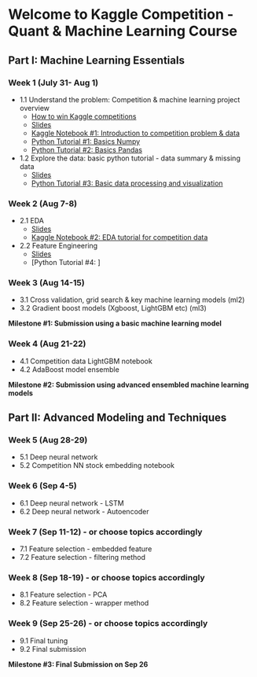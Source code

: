 # Welcome to Kaggle Competition - Quant & Machine Learning Course


## Part I: Machine Learning Essentials

### Week 1 (July 31- Aug 1)
- 1.1 Understand the problem: Competition & machine learning project overview
	- [How to win Kaggle competitions](https://docs.google.com/document/d/14KDMW_o1yflcZd4E0PSlKxzI68zdHG20Qz6X5wmkgSA/edit?usp=sharing)
	- [Slides](https://docs.google.com/presentation/d/1cYZACKaB7e2vRZAv8Oe1GcVy6U_xBeOoeptJsl3KZtI/edit?usp=sharing)
	- [Kaggle Notebook #1: Introduction to competition problem & data](https://www.kaggle.com/jiashenliu/introduction-to-financial-concepts-and-data)
	- [Python Tutorial #1: Basics Numpy](https://github.com/amenda860111/Kaggle-Competition-Quant-and-Machine-Learning-Course-/blob/main/notebooks/tutorial_1_basic_numpy.ipynb)
	- [Python Tutorial #2: Basics Pandas](https://github.com/amenda860111/Kaggle-Competition-Quant-and-Machine-Learning-Course-/blob/main/notebooks/tutorial_2_basic_pandas.ipynb)
- 1.2 Explore the data: basic python tutorial - data summary & missing data
	- [Slides](https://docs.google.com/presentation/d/1Dwzv1t2ZEr7j9I6jOQPxMv0hqFkb91VhaRGmIkUAb-Q/edit?usp=sharing)
	- [Python Tutorial #3: Basic data processing and visualization](https://github.com/amenda860111/Kaggle-Competition-Quant-and-Machine-Learning-Course-/blob/main/notebooks/tutorial_3_data_preprocessing_visualization.ipynb)
### Week 2 (Aug 7-8)
- 2.1 EDA
	- [Slides](https://docs.google.com/presentation/d/13gwvLolY0Ug_WKROeVYpHpblWhNhvmj3DskSxsu3Ta0/edit?usp=sharing)
	- [Kaggle Notebook #2: EDA tutorial for competition data](https://www.kaggle.com/gunesevitan/optiver-realized-volatility-prediction-eda)
- 2.2 Feature Engineering
	- [Slides](https://docs.google.com/presentation/d/1R8DDZf6qIG2eKTtfGcW6kph-fpTm6m3NyQkYVNk77rg/edit?usp=sharing)
	- [Python Tutorial #4: ]


### Week 3 (Aug 14-15)
- 3.1 Cross validation, grid search & key machine learning models (ml2)
- 3.2 Gradient boost models (Xgboost, LightGBM etc) (ml3)

**Milestone #1: Submission using a basic machine learning model**

### Week 4 (Aug 21-22)
- 4.1 Competition data LightGBM notebook
- 4.2 AdaBoost model ensemble

**Milestone #2: Submission using advanced ensembled machine learning models**


## Part II: Advanced Modeling and Techniques

### Week 5 (Aug 28-29)
- 5.1 Deep neural network
- 5.2 Competition NN stock embedding notebook
### Week 6 (Sep 4-5)
- 6.1 Deep neural network - LSTM
- 6.2 Deep neural network - Autoencoder
### Week 7 (Sep 11-12) - or choose topics accordingly 
- 7.1 Feature selection - embedded feature
- 7.2 Feature selection - filtering method
### Week 8 (Sep 18-19) - or choose topics accordingly
- 8.1 Feature selection - PCA
- 8.2 Feature selection - wrapper method
### Week 9 (Sep 25-26) - or choose topics accordingly
- 9.1 Final tuning
- 9.2 Final submission

**Milestone #3: Final Submission on Sep 26**
